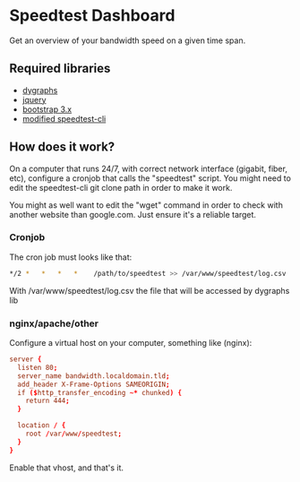 # Speedtest Dashboard

Get an overview of your bandwidth speed on a given time span.

## Required libraries
  * [dygraphs](http://dygraphs.com/)
  * [jquery](http://jquery.com/)
  * [bootstrap 3.x](http://getbootstrap.com/)
  * [modified speedtest-cli](https://github.com/cjeanneret/speedtest-cli)

## How does it work?
On a computer that runs 24/7, with correct network interface (gigabit, fiber, etc),
configure a cronjob that calls the "speedtest" script.
You might need to edit the speedtest-cli git clone path in order to make it work.

You might as well want to edit the "wget" command in order to check with another website
than google.com. Just ensure it's a reliable target.

### Cronjob

The cron job must looks like that:
```Bash
*/2 *   *   *   *    /path/to/speedtest >> /var/www/speedtest/log.csv
```

With /var/www/speedtest/log.csv the file that will be accessed by dygraphs lib

### nginx/apache/other
Configure a virtual host on your computer, something like (nginx):
```conf
server {
  listen 80;
  server_name bandwidth.localdomain.tld;
  add_header X-Frame-Options SAMEORIGIN;
  if ($http_transfer_encoding ~* chunked) {
    return 444;
  }

  location / {
    root /var/www/speedtest;
  }
}
```
Enable that vhost, and that's it.
